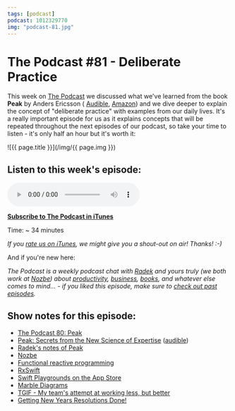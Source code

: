 ```yaml
---
tags: [podcast]
podcast: 1012329770
img: "podcast-81.jpg"
---
```


# The Podcast #81 - Deliberate Practice

This week on [The Podcast][p] we discussed what we've learned from the book **Peak** by Anders Ericsson
( [Audible](https://www.audible.com/pd/B01F4D6XKI?tag=sliwinski-20), [Amazon](https://www.amazon.com/dp/0544456238?tag=sliwinski-20))
and we dive deeper to explain the concept of "deliberate practice" with examples from our daily lives. It's a really important episode for us as it explains concepts that will be repeated throughout the next episodes of our podcast, so take your time to listen - it's only half an hour but it's worth it:

<!--More-->

![{{ page.title }}](/img/{{ page.img }})

## Listen to this week's episode:

<audio controls>
<source src="https://files.nozbe.com/podcast/081.mp3" type="audio/mpeg">
</audio>

**[Subscribe to The Podcast in iTunes][i]**

Time: ~ 34 minutes

*If you [rate us on iTunes][i], we might give you a shout-out on air! Thanks! :-)*

And if you're new here:

*The Podcast is a weekly podcast chat with [Radek][r] and yours truly (we both work at [Nozbe][n]) about [productivity](/productivity), [business](/business), [books](/books), and whatever else comes to mind… - if you liked this episode, make sure to [check out past episodes](/podcast).*

## Show notes for this episode:

  * [The Podcast 80: Peak](/podcast-80)
  * [Peak: Secrets from the New Science of Expertise](https://www.amazon.com/Peak-Secrets-New-Science-Expertise/dp/0544456238/) ([audible](http://www.audible.com/pd/Science-Technology/Peak-Audiobook/B01F4D6XKI/))
  * [Radek's notes of Peak](http://radex.io/books/peak/)
  * [Nozbe](https://michael.gratis/nozbe)
  * [Functional reactive programming](https://en.wikipedia.org/wiki/Functional_reactive_programming)
  * [RxSwift](https://github.com/ReactiveX/RxSwift)
  * [Swift Playgrounds on the App Store](https://itunes.apple.com/us/app/swift-playgrounds/id908519492?mt=8)
  * [Marble Diagrams](http://rxmarbles.com/)
  * [TGIF - My team's attempt at working less, but better](https://sliwinski.com/tgif/)
  * [Getting New Years Resolutions Done!](https://www.youtube.com/watch?v=7og8EzO_4us)

[e]: /podcast-81

[p]: /podcast
[n]: https://michael.gratis/nozbe
[r]: https://michael.gratis/radex
[i]: https://michael.gratis/thepodcast